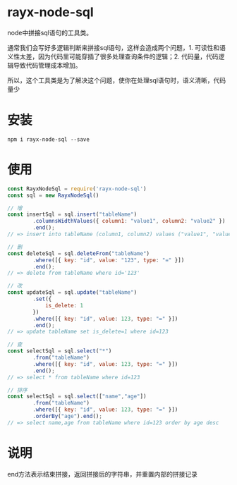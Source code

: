 # rayx-node-sql
node中拼接sql语句的工具类。

通常我们会写好多逻辑判断来拼接sql语句，这样会造成两个问题，1. 可读性和语义性太差，因为代码里可能穿插了很多处理查询条件的逻辑；2. 代码量，代码逻辑导致代码管理成本增加。

所以，这个工具类是为了解决这个问题，使你在处理sql语句时，语义清晰，代码量少

# 安装

```
npm i rayx-node-sql --save
```

# 使用

```javascript
const RayxNodeSql = require('rayx-node-sql')
const sql = new RayxNodeSql()

// 增
const insertSql = sql.insert("tableName")
        .columnsWidthValues({ column1: "value1", column2: "value2" })
        .end();
// => insert into tableName (column1, column2) values ("value1", "value2")

// 删
const deleteSql = sql.deleteFrom("tableName")
        .where([{ key: "id", value: "123", type: "=" }])
        .end();
// => delete from tableName where id='123'

// 改
const updateSql = sql.update("tableName")
        .set({
            is_delete: 1
        })
        .where([{ key: "id", value: 123, type: "=" }])
        .end();
// => update tableName set is_delete=1 where id=123

// 查
const selectSql = sql.select("*")
        .from("tableName")
        .where([{ key: "id", value: 123, type: "=" }])
        .end();
// => select * from tableName where id=123

// 排序
const selectSql = sql.select(["name","age"])
        .from("tableName")
        .where([{ key: "id", value: 123, type: "=" }])
        .orderBy("age").end();
// => select name,age from tableName where id=123 order by age desc
```

# 说明
end方法表示结束拼接，返回拼接后的字符串，并重置内部的拼接记录